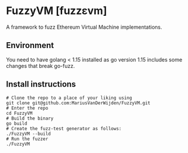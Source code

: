 # FuzzyVM [fuzz​ɛvm]

A framework to fuzz Ethereum Virtual Machine implementations.

## Environment
You need to have golang < 1.15 installed as go version 1.15 includes some 
changes that break go-fuzz.

## Install instructions

```shell
# Clone the repo to a place of your liking using
git clone git@github.com:MariusVanDerWijden/FuzzyVM.git
# Enter the repo
cd FuzzyVM
# Build the binary
go build
# Create the fuzz-test generator as follows:
./FuzzyVM --build
# Run the fuzzer
./FuzzyVM
```

